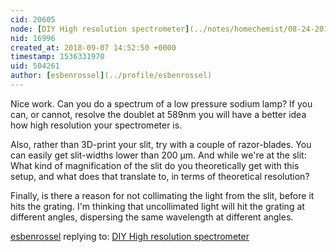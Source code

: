 ```yaml
---
cid: 20605
node: [DIY High resolution spectrometer](../notes/homechemist/08-24-2018/diy-high-resolution-spectrometer)
nid: 16996
created_at: 2018-09-07 14:52:50 +0000
timestamp: 1536331970
uid: 504261
author: [esbenrossel](../profile/esbenrossel)
---
```


Nice work. Can you do a spectrum of a low pressure sodium lamp? If you can, or cannot, resolve the doublet at 589nm you will have a better idea how high resolution your spectrometer is.

Also, rather than 3D-print your slit, try with a couple of razor-blades. You can easily get slit-widths lower than 200 µm. And while we're at the slit: What kind of magnification of the slit do you theoretically get with this setup, and what does that translate to, in terms of theoretical resolution?

Finally, is there a reason for not collimating the light from the slit, before it hits the grating. I'm thinking that uncollimated light will hit the grating at different angles, dispersing the same wavelength at different angles. 

[esbenrossel](../profile/esbenrossel) replying to: [DIY High resolution spectrometer](../notes/homechemist/08-24-2018/diy-high-resolution-spectrometer)

